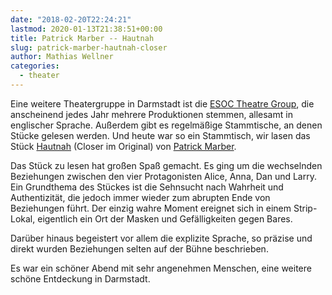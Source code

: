 ```yaml
---
date: "2018-02-20T22:24:21"
lastmod: 2020-01-13T21:38:51+00:00
title: Patrick Marber -- Hautnah
slug: patrick-marber-hautnah-closer
author: Mathias Wellner
categories:
  - theater
---
```

Eine weitere Theatergruppe in Darmstadt ist die [ESOC Theatre Group](http://www.esoctheatre.org/), die anscheinend jedes Jahr mehrere Produktionen stemmen, allesamt in englischer Sprache. Außerdem gibt es regelmäßige Stammtische, an denen Stücke gelesen werden. Und heute war so ein Stammtisch, wir lasen das Stück [Hautnah](https://de.wikipedia.org/wiki/Hautnah_(Theaterst%C3%BCck)) (Closer im Original) von [Patrick Marber](https://de.wikipedia.org/wiki/Patrick_Marber). 

<!--more-->

Das Stück zu lesen hat großen Spaß gemacht. Es ging um die wechselnden Beziehungen zwischen den vier Protagonisten Alice, Anna, Dan und Larry. Ein Grundthema des Stückes ist die Sehnsucht nach Wahrheit und Authentizität, die jedoch immer wieder zum abrupten Ende von Beziehungen führt. Der einzig wahre Moment ereignet sich in einem Strip-Lokal, eigentlich ein Ort der Masken und Gefälligkeiten gegen Bares. 

Darüber hinaus begeistert vor allem die explizite Sprache, so präzise und direkt wurden Beziehungen selten auf der Bühne beschrieben. 

Es war ein schöner Abend mit sehr angenehmen Menschen, eine weitere schöne Entdeckung in Darmstadt. 
